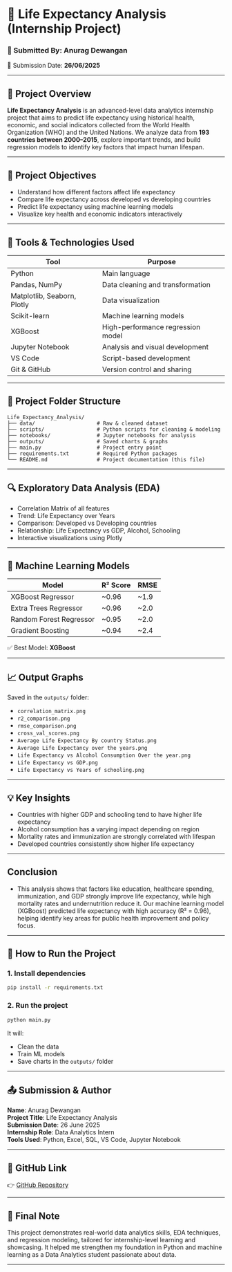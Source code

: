 # 🧠 Life Expectancy Analysis (Internship Project)

### 👤 Submitted By: **Anurag Dewangan**   
📅 Submission Date: **26/06/2025**

---

## 📌 Project Overview

**Life Expectancy Analysis** is an advanced-level data analytics internship project that aims to predict 
life expectancy using historical health, economic, and social indicators collected from the World Health Organization
(WHO) and the United Nations.
We analyze data from **193 countries between 2000–2015**, explore important trends, and build regression models to 
identify key factors that impact human lifespan.

---

## 🎯 Project Objectives

- Understand how different factors affect life expectancy
- Compare life expectancy across developed vs developing countries
- Predict life expectancy using machine learning models
- Visualize key health and economic indicators interactively

---

## 🧰 Tools & Technologies Used

| Tool             | Purpose                           |
|------------------|------------------------------------|
| Python           | Main language                     |
| Pandas, NumPy    | Data cleaning and transformation  |
| Matplotlib, Seaborn, Plotly | Data visualization         |
| Scikit-learn     | Machine learning models           |
| XGBoost          | High-performance regression model |
| Jupyter Notebook | Analysis and visual development   |
| VS Code          | Script-based development          |
| Git & GitHub     | Version control and sharing       |

---

## 📁 Project Folder Structure

```
Life_Expectancy_Analysis/
├── data/                    # Raw & cleaned dataset
├── scripts/                 # Python scripts for cleaning & modeling
├── notebooks/               # Jupyter notebooks for analysis
├── outputs/                 # Saved charts & graphs
├── main.py                  # Project entry point
├── requirements.txt         # Required Python packages
└── README.md                # Project documentation (this file)
```

---

## 🔍 Exploratory Data Analysis (EDA)

- Correlation Matrix of all features
- Trend: Life Expectancy over Years
- Comparison: Developed vs Developing countries
- Relationship: Life Expectancy vs GDP, Alcohol, Schooling
- Interactive visualizations using Plotly

---

## 🤖 Machine Learning Models

| Model                  | R² Score | RMSE |
|------------------------|----------|------|
| XGBoost Regressor      | ~0.96    | ~1.9 |
| Extra Trees Regressor  | ~0.96    | ~2.0 |
| Random Forest Regressor| ~0.95    | ~2.0 |
| Gradient Boosting      | ~0.94    | ~2.4 |

✅ Best Model: **XGBoost**

---

## 📈 Output Graphs

Saved in the `outputs/` folder:
- `correlation_matrix.png`
- `r2_comparison.png`
- `rmse_comparison.png`
- `cross_val_scores.png`
- `Average Life Expectancy By country Status.png`
- `Average Life Expectancy over the years.png`
- `Life Expectancy vs Alcohol Consumption Over the year.png`
- `Life Expectancy vs GDP.png`
- `Life Expectancy vs Years of schooling.png`
---

## 💡 Key Insights

- Countries with higher GDP and schooling tend to have higher life expectancy
- Alcohol consumption has a varying impact depending on region
- Mortality rates and immunization are strongly correlated with lifespan
- Developed countries consistently show higher life expectancy

---

## Conclusion

- This analysis shows that factors like education, healthcare spending, immunization, and GDP strongly improve life expectancy, while high mortality rates and undernutrition reduce it. Our machine learning model (XGBoost) predicted life expectancy with high accuracy (R² = 0.96), helping identify key areas for public health improvement and policy focus.

---

## 🚀 How to Run the Project

### 1. Install dependencies

```bash
pip install -r requirements.txt
```

### 2. Run the project

```bash
python main.py
```

It will:
- Clean the data
- Train ML models
- Save charts in the `outputs/` folder

---

## 📤 Submission & Author

**Name**: Anurag Dewangan  
**Project Title**: Life Expectancy Analysis  
**Submission Date**: 26 June 2025  
**Internship Role**: Data Analytics Intern  
**Tools Used**: Python, Excel, SQL, VS Code, Jupyter Notebook

---

## 🔗 GitHub Link

👉 [GitHub Repository](https://github.com/Anuraggg71/Life-Expectancy-Analysis)

---

## 🏁 Final Note

This project demonstrates real-world data analytics skills, EDA techniques, and regression modeling, tailored for 
internship-level learning and showcasing. It helped me strengthen my foundation in Python and machine learning as 
a Data Analytics student passionate about data.

---
